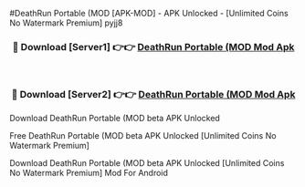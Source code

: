 #DeathRun Portable (MOD [APK-MOD] - APK Unlocked - [Unlimited Coins No Watermark Premium] pyjj8



<div align="center">

<h3>🔴 Download [Server1] 👉👉 <a href="https://momento.my/?title=DeathRun_Portable_(MOD">DeathRun Portable (MOD Mod Apk</a></h3><br>

<h3>🔴 Download [Server2] 👉👉 <a href="https://momento.my/?title=DeathRun_Portable_(MOD">DeathRun Portable (MOD Mod Apk</a></h3>
</div>



Download DeathRun Portable (MOD beta APK Unlocked

Free DeathRun Portable (MOD beta APK Unlocked [Unlimited Coins No Watermark Premium]

Download DeathRun Portable (MOD beta APK Unlocked [Unlimited Coins No Watermark Premium] Mod For Android

